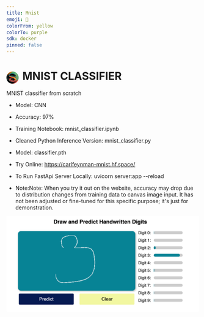 ```yaml
---
title: Mnist
emoji: 🐢
colorFrom: yellow
colorTo: purple
sdk: docker
pinned: false
---
```


# <img src="/static/favicon.png" alt="Logo" style="float: left; margin-right: 10px; border-radius:100%;margin-top:5px" />  MNIST CLASSIFIER
MNIST classifier from scratch
* Model: CNN
* Accuracy: 97%

* Training Notebook: mnist_classifier.ipynb
* Cleaned Python Inference Version: mnist_classifier.py

* Model: classifier.pth

* Try Online: https://carlfeynman-mnist.hf.space/

* To Run FastApi Server Locally: uvicorn server:app --reload
* Note:Note: When you try it out on the website, accuracy may drop due to distribution changes from training data to canvas image input. It has not been adjusted or fine-tuned for this specific purpose; it's just for demonstration.
   
![site_screenshot](/static/site_screenshot.png)
